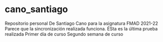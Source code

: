 # cano_santiago
Repositorio personal De Santiago Cano para la asignatura FMAD 2021-22
Parece que la sincronización realizada funciona.
ÉSta es la última prueba realizada
Primer día de curso
Segundo semana de curso